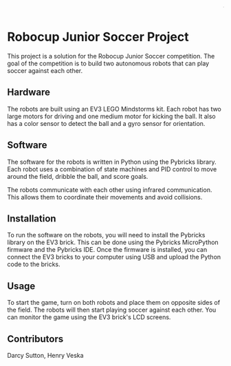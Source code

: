 <marquee behavior="scroll" direction="left">This text will scroll from right to left</marquee>



# Robocup Junior Soccer Project

This project is a solution for the Robocup Junior Soccer competition. The goal of the competition is to build two autonomous robots that can play soccer against each other.

## Hardware

The robots are built using an EV3 LEGO Mindstorms kit. Each robot has two large motors for driving and one medium motor for kicking the ball. It also has a color sensor to detect the ball and a gyro sensor for orientation.

## Software

The software for the robots is written in Python using the Pybricks library. Each robot uses a combination of state machines and PID control to move around the field, dribble the ball, and score goals.

The robots communicate with each other using infrared communication. This allows them to coordinate their movements and avoid collisions.

## Installation

To run the software on the robots, you will need to install the Pybricks library on the EV3 brick. This can be done using the Pybricks MicroPython firmware and the Pybricks IDE. Once the firmware is installed, you can connect the EV3 bricks to your computer using USB and upload the Python code to the bricks.

## Usage

To start the game, turn on both robots and place them on opposite sides of the field. The robots will then start playing soccer against each other. You can monitor the game using the EV3 brick's LCD screens.

## Contributors
Darcy Sutton,
Henry Veska
